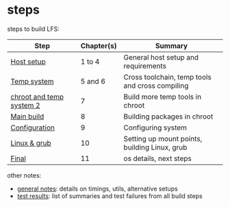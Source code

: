 # steps

steps to build LFS:

| Step | Chapter(s) | Summary |
| ---- | ---------- | ------- |
| [Host setup](0-setup.md)          | 1 to 4 | General host setup and requirements |
| [Temp system](1-temp-system.md)   | 5 and 6 | Cross toolchain, temp tools and cross compiling |
| [chroot and temp system 2](2-chroot-temp-system2.md) | 7 | Build more temp tools in chroot |
| [Main build](3-main-build.md)     | 8 | Building packages in chroot |
| [Configuration](4-config.md)      | 9 | Configuring system |
| [Linux & grub](5-bootable.md)     | 10 | Setting up mount points, building Linux, grub |
| [Final](6-final.md)               | 11 | os details, next steps |

other notes:

- [general notes](general-notes.md): details on timings, utils, alternative setups
- [test results](test-results.md): list of summaries and test failures from all build steps
